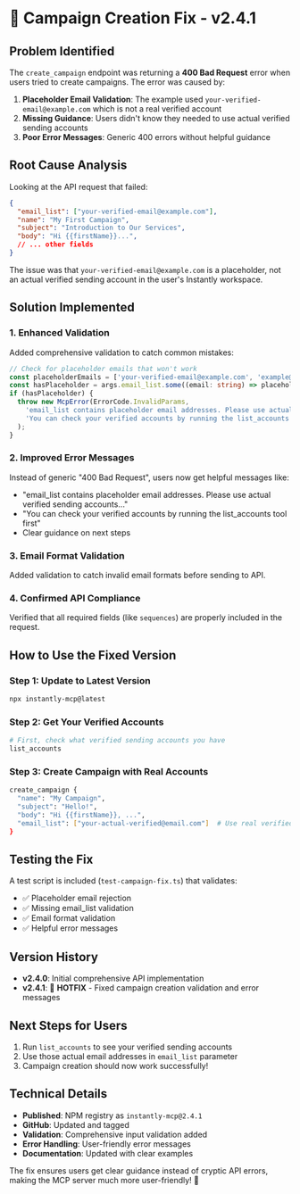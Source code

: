 # 🔧 Campaign Creation Fix - v2.4.1

## Problem Identified
The `create_campaign` endpoint was returning a **400 Bad Request** error when users tried to create campaigns. The error was caused by:

1. **Placeholder Email Validation**: The example used `your-verified-email@example.com` which is not a real verified account
2. **Missing Guidance**: Users didn't know they needed to use actual verified sending accounts
3. **Poor Error Messages**: Generic 400 errors without helpful guidance

## Root Cause Analysis
Looking at the API request that failed:
```json
{
  "email_list": ["your-verified-email@example.com"],
  "name": "My First Campaign",
  "subject": "Introduction to Our Services",
  "body": "Hi {{firstName}}...",
  // ... other fields
}
```

The issue was that `your-verified-email@example.com` is a placeholder, not an actual verified sending account in the user's Instantly workspace.

## Solution Implemented

### 1. Enhanced Validation
Added comprehensive validation to catch common mistakes:

```typescript
// Check for placeholder emails that won't work
const placeholderEmails = ['your-verified-email@example.com', 'example@example.com', 'test@example.com'];
const hasPlaceholder = args.email_list.some((email: string) => placeholderEmails.includes(email.toLowerCase()));
if (hasPlaceholder) {
  throw new McpError(ErrorCode.InvalidParams, 
    'email_list contains placeholder email addresses. Please use actual verified sending accounts from your Instantly account. ' +
    'You can check your verified accounts by running the list_accounts tool first.'
  );
}
```

### 2. Improved Error Messages
Instead of generic "400 Bad Request", users now get helpful messages like:
- "email_list contains placeholder email addresses. Please use actual verified sending accounts..."
- "You can check your verified accounts by running the list_accounts tool first"
- Clear guidance on next steps

### 3. Email Format Validation
Added validation to catch invalid email formats before sending to API.

### 4. Confirmed API Compliance
Verified that all required fields (like `sequences`) are properly included in the request.

## How to Use the Fixed Version

### Step 1: Update to Latest Version
```bash
npx instantly-mcp@latest
```

### Step 2: Get Your Verified Accounts
```bash
# First, check what verified sending accounts you have
list_accounts
```

### Step 3: Create Campaign with Real Accounts
```bash
create_campaign {
  "name": "My Campaign",
  "subject": "Hello!",
  "body": "Hi {{firstName}}, ...",
  "email_list": ["your-actual-verified@email.com"]  # Use real verified account
}
```

## Testing the Fix
A test script is included (`test-campaign-fix.ts`) that validates:
- ✅ Placeholder email rejection
- ✅ Missing email_list validation  
- ✅ Email format validation
- ✅ Helpful error messages

## Version History
- **v2.4.0**: Initial comprehensive API implementation
- **v2.4.1**: 🔧 **HOTFIX** - Fixed campaign creation validation and error messages

## Next Steps for Users
1. Run `list_accounts` to see your verified sending accounts
2. Use those actual email addresses in `email_list` parameter
3. Campaign creation should now work successfully!

## Technical Details
- **Published**: NPM registry as `instantly-mcp@2.4.1`
- **GitHub**: Updated and tagged
- **Validation**: Comprehensive input validation added
- **Error Handling**: User-friendly error messages
- **Documentation**: Updated with clear examples

The fix ensures users get clear guidance instead of cryptic API errors, making the MCP server much more user-friendly! 🎉
